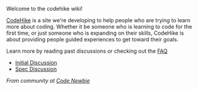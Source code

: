 Welcome to the codehike wiki!

[CodeHike](http://codehike.org/) is a site we're developing to help people who are trying to learn more
about coding. Whether it be someone who is learning to code for the first time,
or just someone who is expanding on their skills, CodeHike is about providing
people guided experiences to get toward their goals.

Learn more by reading past discussions or checking out the [FAQ](FAQ)

* [Initial Discussion](Initial-CodeNewbie-discussion)
* [Spec Discussion](Spec-Discussion-3-28)

_From community at [Code Newbie](http://www.codenewbie.org/)_